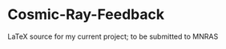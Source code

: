 Cosmic-Ray-Feedback
===================

LaTeX source for my current project; to be submitted to MNRAS
